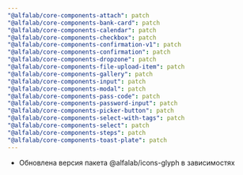 ```yaml
---
"@alfalab/core-components-attach": patch
"@alfalab/core-components-bank-card": patch
"@alfalab/core-components-calendar": patch
"@alfalab/core-components-checkbox": patch
"@alfalab/core-components-confirmation-v1": patch
"@alfalab/core-components-confirmation": patch
"@alfalab/core-components-dropzone": patch
"@alfalab/core-components-file-upload-item": patch
"@alfalab/core-components-gallery": patch
"@alfalab/core-components-input": patch
"@alfalab/core-components-modal": patch
"@alfalab/core-components-pass-code": patch
"@alfalab/core-components-password-input": patch
"@alfalab/core-components-picker-button": patch
"@alfalab/core-components-select-with-tags": patch
"@alfalab/core-components-select": patch
"@alfalab/core-components-steps": patch
"@alfalab/core-components-toast-plate": patch
---
```


- Обновлена версия пакета @alfalab/icons-glyph в зависимостях
